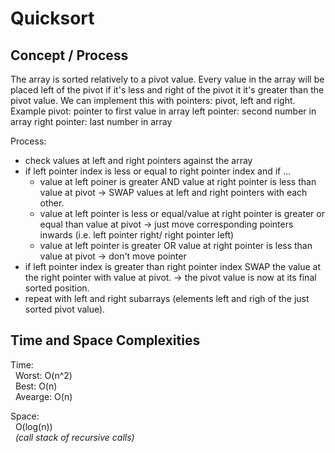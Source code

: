 # Quicksort
## Concept / Process
The array is sorted relatively to a pivot value.
Every value in the array will be placed left of the pivot if it's less and right of the pivot it it's greater than the pivot value. We can implement this with pointers: pivot, left and right.
Example
pivot: pointer to first value in array
left pointer: second number in array
right pointer: last number in array

Process:
- check values at left and right pointers against the array
- if left pointer index is less or equal to right pointer index and if ...
  - value at left poiner is greater AND value at right pointer is less than value at pivot -> SWAP values at left and right pointers with each other.
  - value at left pointer is less or equal/value at right pointer is greater or equal than value at pivot -> just move corresponding pointers inwards (i.e. left pointer right/ right pointer left)
  - value at left pointer is greater OR value at right pointer is less than value at pivot -> don't move pointer
- if left pointer index is greater than right pointer index SWAP the value at the right pointer with value at pivot. -> the pivot value is now at its final sorted position.
- repeat with left and right subarrays (elements left and righ of the just sorted pivot value).

## Time and Space Complexities
Time:<br>
&nbsp;&nbsp;Worst: O(n^2)<br>
&nbsp;&nbsp;Best: O(n)<br>
&nbsp;&nbsp;Avearge: O(n)<br>

Space:<br>
&nbsp;&nbsp;O(log(n))<br>
&nbsp;&nbsp;*(call stack of recursive calls)*<br>


